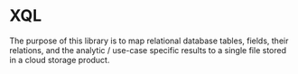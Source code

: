 # XQL

The purpose of this library is to map relational database tables, fields, their relations, and the analytic / use-case specific results to a single file stored in a cloud storage product.
